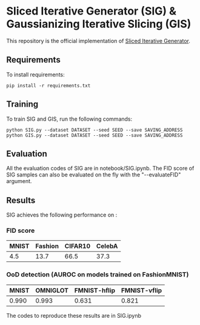# Sliced Iterative Generator (SIG) & Gaussianizing Iterative Slicing (GIS)

This repository is the official implementation of [Sliced Iterative Generator](https://arxiv.org/abs/2007.00674). 

## Requirements

To install requirements:

```setup
pip install -r requirements.txt
```

## Training

To train SIG and GIS, run the following commands:

```train
python SIG.py --dataset DATASET --seed SEED --save SAVING_ADDRESS   
python GIS.py --dataset DATASET --seed SEED --save SAVING_ADDRESS
```

## Evaluation

All the evaluation codes of SIG are in notebook/SIG.ipynb.
The FID score of SIG samples can also be evaluated on the fly with the "--evaluateFID" argument. 


## Results

SIG achieves the following performance on :

### FID score

|       MNIST       |      Fashion      |      CIFAR10      |       CelebA      |
| ----------------- | ----------------- | ----------------- | ----------------- |
|        4.5        |       13.7        |       66.5        |       37.3        |

### OoD detection (AUROC on models trained on FashionMNIST)

|       MNIST       |      OMNIGLOT     |    FMNIST-hflip   |   FMNIST-vflip    |
| ----------------- | ----------------- | ----------------- | ----------------- |
|       0.990       |       0.993       |       0.631       |       0.821       |

The codes to reproduce these results are in SIG.ipynb
 
